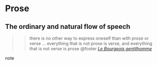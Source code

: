 # Prose

## The ordinary and natural flow of speech

>> there is no other way to express oneself than with prose or verse ...
>> everything that is not prose is verse, and everything that is not verse is
>> prose
>> @footer <cite>[Le Bourgeois gentilhomme](https://www.gutenberg.org/files/2992/2992-h/2992-h.htm)</cite>

<meta-tags>note</meta-tags>
